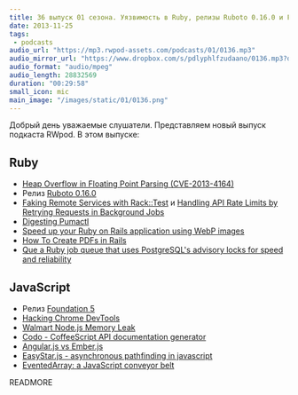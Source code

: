 ```yaml
---
title: 36 выпуск 01 сезона. Уязвимость в Ruby, релизы Ruboto 0.16.0 и Foundation 5, Walmart Node.js Memory Leak и прочее
date: 2013-11-25
tags:
 - podcasts
audio_url: "https://mp3.rwpod-assets.com/podcasts/01/0136.mp3"
audio_mirror_url: "https://www.dropbox.com/s/pdlyphlfzudaano/0136.mp3?dl=1"
audio_format: "audio/mpeg"
audio_length: 28832569
duration: "00:29:58"
small_icon: mic
main_image: "/images/static/01/0136.png"
---
```


Добрый день уважаемые слушатели. Представляем новый выпуск подкаста RWpod. В этом выпуске:

## Ruby

 - [Heap Overflow in Floating Point Parsing (CVE-2013-4164)](https://www.ruby-lang.org/en/news/2013/11/22/heap-overflow-in-floating-point-parsing-cve-2013-4164/)
 - Релиз [Ruboto 0.16.0](http://ruboto.org/2013/11/23/Ruboto-0.16.0-release-doc.html)
 - [Faking Remote Services with Rack::Test](http://robots.thoughtbot.com/faking-remote-services-with-rack-test/) и [Handling API Rate Limits by Retrying Requests in Background Jobs](http://robots.thoughtbot.com/handling-api-rate-limits/)
 - [Digesting Pumactl](http://ruby-journal.com/digesting-pumactl/)
 - [Speed up your Ruby on Rails application using WebP images](http://leopard.in.ua/2013/11/23/rails-and-webp/)
 - [How To Create PDFs in Rails](http://viget.com/extend/how-to-create-pdfs-in-rails)
 - [Que a Ruby job queue that uses PostgreSQL's advisory locks for speed and reliability](https://github.com/chanks/que)

## JavaScript

 - Релиз [Foundation 5](http://foundation.zurb.com/)
 - [Hacking Chrome DevTools](https://medium.com/p/8c8896f5cef3)
 - [Walmart Node.js Memory Leak](http://www.joyent.com/blog/walmart-node-js-memory-leak)
 - [Codo - CoffeeScript API documentation generator](https://github.com/coffeedoc/codo)
 - [Angular.js vs Ember.js](https://docs.google.com/presentation/d/1e0z1pT9JuEh8G5DOtib6XFDHK0GUFtrZrU3IfxJynaA/preview?sle=true#slide=id.p)
 - [EasyStar.js - asynchronous pathfinding in javascript](http://www.easystarjs.com/)
 - [EventedArray: a JavaScript conveyor belt](http://darrenknewton.com/2013/11/16/evented-arrays-a-javascript-conveyor-belt/)

READMORE

